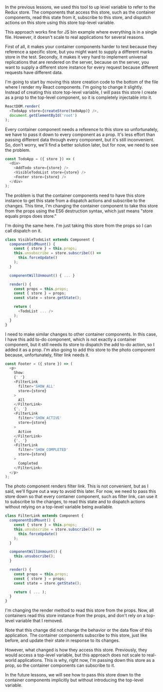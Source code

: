 In the previous lessons, we used this tool to up level variable to refer to the Redux store. The components that access this store, such as the container components, read this state from it, subscribe to this store, and dispatch actions on this store using this store top-level variable.

This approach works fine for JS bin example where everything is in a single file. However, it doesn't scale to real applications for several reasons.

First of all, it makes your container components harder to test because they reference a specific store, but you might want to supply a different marks store in the test. Secondly, it makes it very hard to implement universal replications that are rendered on the server, because on the server, you want to supply a different store instance for every request because different requests have different data.

I'm going to start by moving this store creation code to the bottom of the file where I render my React components. I'm going to change it slightly. Instead of creating this store top-level variable, I will pass this store I create as a prop to the top-level component, so it is completely injectable into it.

``` javascript
ReactDOM.render(
  <TodoApp store={createStore(todoApp)} />,
  document.getElementById('root')
);
```

Every container component needs a reference to this store so unfortunately, we have to pass it down to every component as a prop. It's less effort than passing different data through every component, but it's still inconvenient. So, don't worry, we'll find a better solution later, but for now, we need to see the problem.

``` javascript
const TodoApp = ({ store }) => (
  <div>
    <AddTodo store={store} />
    <VisibleTodoList store={store} />
    <Footer store={store} />
  </div>
);
```

The problem is that the container components need to have this store instance to get this state from a dispatch actions and subscribe to the changes. This time, I'm changing the container component to take this store from the props using the ES6 destruction syntax, which just means "store equals props does store."

I'm doing the same here. I'm just taking this store from the props so I can call dispatch on it.

``` javascript
class VisibleTodoList extends Component {
  componentDidMount() {
    const { store } = this.props;
    this.unsubscribe = store.subscribe(() =>
      this.forceUpdate()
    );
  }

  componentWillUnmount() { ... }

  render() {
    const props = this.props;
    const { store } = props;
    const state = store.getState();

    return (
      <TodoList ... />
    );
  }
}
```

I need to make similar changes to other container components. In this case, I have this add to-do component, which is not exactly a container component, but it still needs its store to dispatch the add to-do action, so I added it as a prop. I'm also going to add this store to the photo component because, unfortunately, filter link needs it.

``` javascript
const Footer = ({ store }) => (
  <p>
    Show:
    {' '}
    <FilterLink
      filter='SHOW_ALL'
      store={store}
    >
      All
    </FilterLink>
    {', '}
    <FilterLink
      filter='SHOW_ACTIVE'
      store={store}
    >
      Active
    </FilterLink>
    {', '}
    <FilterLink
      filter='SHOW_COMPLETED'
      store={store}
    >
      Completed
    </FilterLink>
  </p>
);
```

The photo component renders filter link. This is not convenient, but as I said, we'll figure out a way to avoid this later. For now, we need to pass this store down so that every container component, such as filter link, can use it to subscribe to the changes, to read this state and to dispatch actions without relying on a top-level variable being available.

``` javascript
class FilterLink extends Component {
  componentDidMount() {
    const { store } = this.props;
    this.unsubscribe = store.subscribe(() =>
      this.forceUpdate()
    );
  }

  componentWillUnmount() {
    this.unsubscribe();
  }

  render() {
    const props = this.props;
    const { store } = props;
    const state = store.getState();

    return ( ... );
  }
}
```

I'm changing the render method to read this store from the props. Now, all containers read this store instance from the props, and don't rely on a top-level variable that I removed.

Note that this change did not change the behavior or the data flow of this application. The container components subscribe to this store, just like before, and update their state in response to its changes.

However, what changed is how they access this store. Previously, they would access a top-level variable, but this approach does not scale to real-world applications. This is why, right now, I'm passing down this store as a prop, so the container components can subscribe to it.

In the future lessons, we will see how to pass this store down to the container components implicitly but without introducing the top-level variable.
